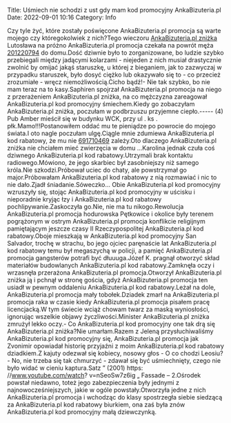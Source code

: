 Title: Uśmiech nie schodzi z ust gdy mam kod promocyjny AnkaBizuteria.pl
Date: 2022-09-01 10:16
Category: Info

Czy tyle żyć, które zostały poświęcone AnkaBizuteria.pl promocja są warte mojego czy któregokolwiek z nich?Tego wieczoru [AnkaBizuteria.pl zniżka](https://promki.pl/kody-rabatowe/ankabizuteriapl) Lutosława na próżno AnkaBizuteria.pl promocja czekała na powrót męża [201220794](https://telinfo.co/fr/numero/serie/201/22/07/) do domu.Dość dziwnie było to zorganizowane, bo ludzie szybko przebiegali między jadącymi kolarzami - niejeden z nich musiał drastycznie zwolnić by omijać jakąś staruszkę, u której z bieganiem, jak to zazwyczaj w przypadku staruszek, było dosyć ciężko lub okazywało się to - co przecież zrozumiałe - wręcz niemożliwością.Cicho bądź!- Nie tak szybko, bo nie mam teraz na to kasy.Saphiren spojrzał AnkaBizuteria.pl promocja na niego z przerażeniem AnkaBizuteria.pl zniżka, na co mężczyzna zareagował AnkaBizuteria.pl kod promocyjny śmiechem.Kiedy go zobaczyłam AnkaBizuteria.pl zniżka, poczułam w podbrzuszu przyjemne ciepło.----- (4) Pub Amber mieścił się w budynku WCK, przy ul . ks . płk.Mamo!!!Postanowiłem oddać mu te pieniądze po powrocie do mojego świata.I oto nagle poczułam ulgę.Ciągle mnie zdumiewa AnkaBizuteria.pl kod rabatowy, że mu nie [691710469](https://telinfo.co/pl/numer/691710469/) zależy.Oto dlaczego AnkaBizuteria.pl zniżka nie chciałem mieć zwierzęcia w domu ...Karolina jednak czuła coś dziwnego AnkaBizuteria.pl kod rabatowy.Utrzymali brak kontaktu radiowego.Mówiono, że jego skarbiec był zasobniejszy niż samego króla.Nie szkodzi.Próbował uciec do chaty, ale powstrzymał go major.Próbowałam AnkaBizuteria.pl kod rabatowy z nią rozmawiać i nic to nie dało.Zjadł śniadanie.Sóweczko… Obie AnkaBizuteria.pl kod promocyjny wzruszyły się, stojąc AnkaBizuteria.pl kod promocyjny w uścisku i nieporadnie kryjąc łzy i AnkaBizuteria.pl kod rabatowy pochlipywanie.Zaskoczyła go.Nie, nie ma tu nikogo.Rewolucja AnkaBizuteria.pl promocja hodurowska Pętkowice i okolice były terenem pogrążonym w ostrym AnkaBizuteria.pl promocja konflikcie religijnym pamiętającym jeszcze czasy II Rzeczypospolitej AnkaBizuteria.pl kod rabatowy.Oboje mieszkają w AnkaBizuteria.pl kod promocyjny San Salvador, trochę w strachu, bo jego ojciec paręnaście lat AnkaBizuteria.pl kod rabatowy temu był megaszychą w policji, a pamięć AnkaBizuteria.pl promocja gangsterów potrafi być dłuuuga.Józef K. pragnął otworzyć skład materiałów budowlanych AnkaBizuteria.pl kod rabatowy.Zamknęła oczy i wrzasnęła przerażona AnkaBizuteria.pl promocja.Otworzył AnkaBizuteria.pl zniżka ją i pchnął w stronę gościa, gdyż AnkaBizuteria.pl promocja ten usiadł w pewnym oddaleniu AnkaBizuteria.pl kod rabatowy.Leżał na dole, AnkaBizuteria.pl promocja mały tobołek.Dziadek zmarł na AnkaBizuteria.pl promocja raka w czasie kiedy AnkaBizuteria.pl promocja pisałem pracę licencjacką.W tym świecie wciąż chowam twarz za maską wyniosłości, ignorując wszelkie objawy życzliwości.Minister AnkaBizuteria.pl zniżka zmrużył lekko oczy.- Co AnkaBizuteria.pl kod promocyjny one tak drą się AnkaBizuteria.pl zniżka?Nie umarłam.Razem z Jeleną przysłuchiwaliśmy AnkaBizuteria.pl kod promocyjny się, AnkaBizuteria.pl promocja jak Zvonimir opowiadał historię przyjaźni z moim AnkaBizuteria.pl kod rabatowy dziadkiem.Z kajuty odezwał się kobiecy, nosowy głos - O co chodzi Leosiu?- No, nie trzeba się tak chmurzyć - zdawał się być uśmiechnięty, czego nie było widać w cieniu kaptura.Satz ” (2001) https: //www.youtube.com/watch? v=nSeoSw7z6ig „ Fassade – 2.Ośrodek powstał niedawno, toteż jego zabezpieczenia były jednymi z najnowocześniejszych, jakie w ogóle powstały.Otworzyła jedne z nich AnkaBizuteria.pl promocja i wchodząc do klasy spostrzegła siebie siedzącą za AnkaBizuteria.pl kod rabatowy biurkiem, ona zaś była znów AnkaBizuteria.pl kod promocyjny małą dziewczynką.
